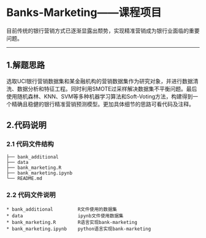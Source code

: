 # Banks-Marketing——课程项目
目前传统的银行营销方式已逐渐显露出颓势，实现精准营销成为银行业面临的重要问题。

------

## 1.解题思路

选取UCI银行营销数据集和某金融机构的营销数据集作为研究对象，并进行数据清洗、数据分析和特征工程。同时利用SMOTE过采样解决数据集不平衡问题。最后使用随机森林、KNN、SVM等多种机器学习算法和Soft-Voting方法，构建得到一个精确且稳健的银行精准营销预测模型。更加具体细节的思路可看代码及注释。

## 2.代码说明

### 2.1 代码文件结构
```
├── bank_additional
├── data
├── bank_marketing.R
├── bank_marketing.ipynb
└── README.md
```

### 2.2 代码文件说明

``` 
* bank_additional         R文件使用的数据集
* data                    ipynb文件使用数据集   
* bank_marketing.R        R语言实现bank-marketing            
* bank_marketing.ipynb    python语言实现bank-marketing      
```
